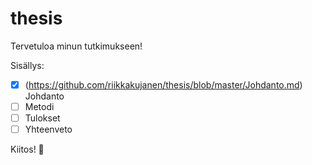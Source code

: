 # thesis

Tervetuloa minun tutkimukseen!

Sisällys:
* [x] (https://github.com/riikkakujanen/thesis/blob/master/Johdanto.md) Johdanto
* [ ] Metodi
* [ ] Tulokset
* [ ] Yhteenveto

Kiitos! :clap:
